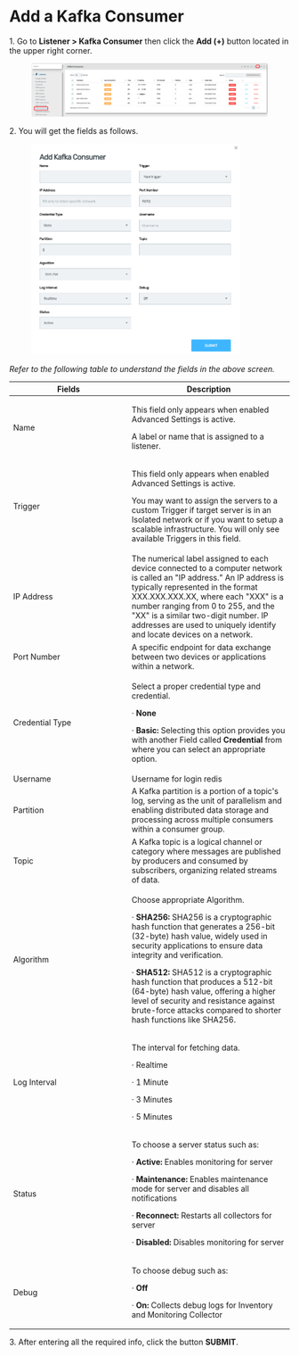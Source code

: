 # Add a Kafka Consumer

1\.      Go to **Listener > Kafka Consumer** then click the **Add (+)** button located in the upper right corner.&#x20;

<figure><img src="../../../../.gitbook/assets/image (318).png" alt=""><figcaption></figcaption></figure>

2\.      You will get the fields as follows.

<div align="left">

<figure><img src="../../../../.gitbook/assets/image (319).png" alt="" width="375"><figcaption></figcaption></figure>

</div>

_Refer to the following table to understand the fields in the above screen._&#x20;

<table><thead><tr><th width="199">Fields</th><th>Description</th></tr></thead><tbody><tr><td>Name </td><td><p>This field only appears when enabled Advanced Settings is active.</p><p>A label or name that is assigned to a listener. </p></td></tr><tr><td>Trigger</td><td><p>This field only appears when enabled Advanced Settings is active.</p><p>You may want to assign the servers to a custom Trigger if target server is in an Isolated network or if you want to setup a scalable infrastructure. You will only see available Triggers in this field.</p></td></tr><tr><td>IP Address </td><td>The numerical label assigned to each device connected to a computer network is called an "IP address." An IP address is typically represented in the format XXX.XXX.XXX.XX, where each "XXX" is a number ranging from 0 to 255, and the "XX" is a similar two-digit number. IP addresses are used to uniquely identify and locate devices on a network. </td></tr><tr><td>Port Number </td><td> A specific endpoint for data exchange between two devices or applications within a network. </td></tr><tr><td>Credential Type</td><td><p>Select a proper credential type and credential.</p><p>·       <strong>None</strong></p><p>·       <strong>Basic:</strong> Selecting this option provides you with another Field called <strong>Credential</strong> from where you can select an appropriate option.</p></td></tr><tr><td>Username</td><td>Username for login redis </td></tr><tr><td>Partition</td><td>A Kafka partition is a portion of a topic's log, serving as the unit of parallelism and enabling distributed data storage and processing across multiple consumers within a consumer group.</td></tr><tr><td>Topic</td><td>A Kafka topic is a logical channel or category where messages are published by producers and consumed by subscribers, organizing related streams of data.</td></tr><tr><td>Algorithm</td><td><p>Choose appropriate Algorithm.</p><p>·       <strong>SHA256:</strong> SHA256 is a cryptographic hash function that generates a 256-bit (32-byte) hash value, widely used in security applications to ensure data integrity and verification.</p><p>·       <strong>SHA512:</strong> SHA512 is a cryptographic hash function that produces a 512-bit (64-byte) hash value, offering a higher level of security and resistance against brute-force attacks compared to shorter hash functions like SHA256.</p></td></tr><tr><td>Log Interval</td><td><p>The interval for fetching data.</p><p>·       Realtime</p><p>·       1 Minute</p><p>·       3 Minutes</p><p>·       5 Minutes</p></td></tr><tr><td>Status </td><td><p>To choose a server status such as: </p><p>·       <strong>Active:</strong> Enables monitoring for server</p><p>·       <strong>Maintenance:</strong> Enables maintenance mode for server and disables all notifications</p><p>·       <strong>Reconnect:</strong> Restarts all collectors for server</p><p>·       <strong>Disabled:</strong> Disables monitoring for server</p></td></tr><tr><td>Debug </td><td><p>To choose debug such as:</p><p>·       <strong>Off</strong></p><p>·       <strong>On:</strong> Collects debug logs for Inventory and Monitoring Collector</p></td></tr></tbody></table>

3\.      After entering all the required info, click the button **SUBMIT**.

